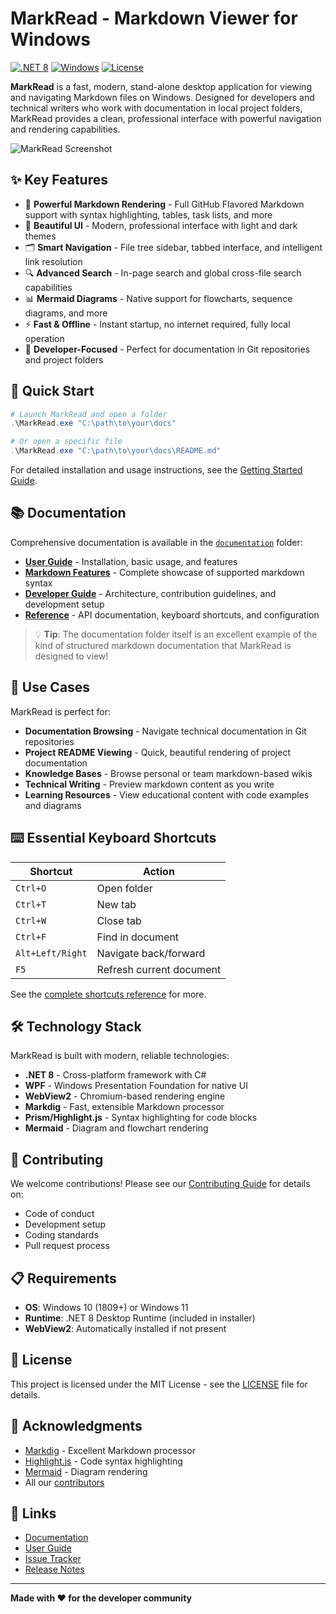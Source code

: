 # MarkRead - Markdown Viewer for Windows

[![.NET 8](https://img.shields.io/badge/.NET-8.0-512BD4?logo=dotnet)](https://dotnet.microsoft.com/)
[![Windows](https://img.shields.io/badge/Windows-10%2F11-0078D6?logo=windows)](https://www.microsoft.com/windows)
[![License](https://img.shields.io/badge/license-MIT-blue.svg)](LICENSE)

**MarkRead** is a fast, modern, stand-alone desktop application for viewing and navigating Markdown files on Windows. Designed for developers and technical writers who work with documentation in local project folders, MarkRead provides a clean, professional interface with powerful navigation and rendering capabilities.

![MarkRead Screenshot](documentation/images/screenshots/main-window.png)

## ✨ Key Features

- 📄 **Powerful Markdown Rendering** - Full GitHub Flavored Markdown support with syntax highlighting, tables, task lists, and more
- 🎨 **Beautiful UI** - Modern, professional interface with light and dark themes
- 🗂️ **Smart Navigation** - File tree sidebar, tabbed interface, and intelligent link resolution
- 🔍 **Advanced Search** - In-page search and global cross-file search capabilities
- 📊 **Mermaid Diagrams** - Native support for flowcharts, sequence diagrams, and more
- ⚡ **Fast & Offline** - Instant startup, no internet required, fully local operation
- 🎯 **Developer-Focused** - Perfect for documentation in Git repositories and project folders

## 🚀 Quick Start

```powershell
# Launch MarkRead and open a folder
.\MarkRead.exe "C:\path\to\your\docs"

# Or open a specific file
.\MarkRead.exe "C:\path\to\your\docs\README.md"
```

For detailed installation and usage instructions, see the [Getting Started Guide](documentation/user-guide/getting-started.md).

## 📚 Documentation

Comprehensive documentation is available in the [`documentation`](documentation/) folder:

- **[User Guide](documentation/user-guide/)** - Installation, basic usage, and features
- **[Markdown Features](documentation/markdown-features/)** - Complete showcase of supported markdown syntax
- **[Developer Guide](documentation/developer/)** - Architecture, contribution guidelines, and development setup
- **[Reference](documentation/reference/)** - API documentation, keyboard shortcuts, and configuration

> 💡 **Tip**: The documentation folder itself is an excellent example of the kind of structured markdown documentation that MarkRead is designed to view!

## 🎯 Use Cases

MarkRead is perfect for:

- **Documentation Browsing** - Navigate technical documentation in Git repositories
- **Project README Viewing** - Quick, beautiful rendering of project documentation
- **Knowledge Bases** - Browse personal or team markdown-based wikis
- **Technical Writing** - Preview markdown content as you write
- **Learning Resources** - View educational content with code examples and diagrams

## ⌨️ Essential Keyboard Shortcuts

| Shortcut | Action |
|----------|--------|
| `Ctrl+O` | Open folder |
| `Ctrl+T` | New tab |
| `Ctrl+W` | Close tab |
| `Ctrl+F` | Find in document |
| `Alt+Left/Right` | Navigate back/forward |
| `F5` | Refresh current document |

See the [complete shortcuts reference](documentation/reference/keyboard-shortcuts.md) for more.

## 🛠️ Technology Stack

MarkRead is built with modern, reliable technologies:

- **.NET 8** - Cross-platform framework with C#
- **WPF** - Windows Presentation Foundation for native UI
- **WebView2** - Chromium-based rendering engine
- **Markdig** - Fast, extensible Markdown processor
- **Prism/Highlight.js** - Syntax highlighting for code blocks
- **Mermaid** - Diagram and flowchart rendering

## 🤝 Contributing

We welcome contributions! Please see our [Contributing Guide](documentation/developer/contributing.md) for details on:

- Code of conduct
- Development setup
- Coding standards
- Pull request process

## 📋 Requirements

- **OS**: Windows 10 (1809+) or Windows 11
- **Runtime**: .NET 8 Desktop Runtime (included in installer)
- **WebView2**: Automatically installed if not present

## 📄 License

This project is licensed under the MIT License - see the [LICENSE](LICENSE) file for details.

## 🙏 Acknowledgments

- [Markdig](https://github.com/xoofx/markdig) - Excellent Markdown processor
- [Highlight.js](https://highlightjs.org/) - Code syntax highlighting
- [Mermaid](https://mermaid.js.org/) - Diagram rendering
- All our [contributors](CONTRIBUTORS.md)

## 🔗 Links

- [Documentation](documentation/README.md)
- [User Guide](documentation/user-guide/getting-started.md)
- [Issue Tracker](https://github.com/schalkje/markread/issues)
- [Release Notes](CHANGELOG.md)

---

**Made with ❤️ for the developer community**
